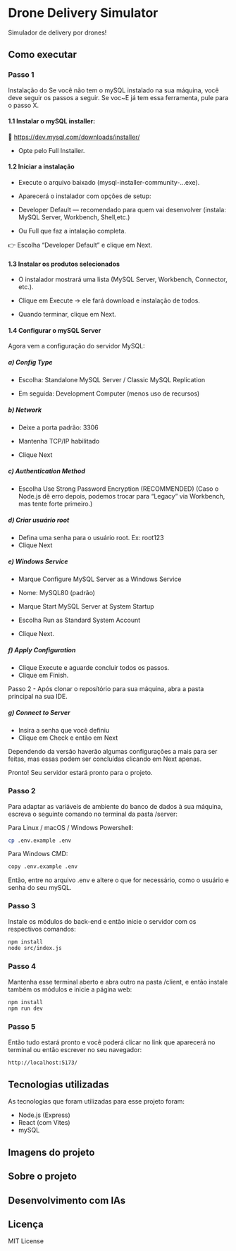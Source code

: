 # Drone Delivery Simulator

Simulador de delivery por drones!

## Como executar

### Passo 1

Instalação do Se você não tem o mySQL instalado na sua máquina, você deve seguir os passos a seguir. Se voc~E já tem essa ferramenta, pule para o passo X.

#### 1.1 Instalar o mySQL installer:

🔗 https://dev.mysql.com/downloads/installer/

- Opte pelo Full Installer.

#### 1.2 Iniciar a instalação

- Execute o arquivo baixado (mysql-installer-community-...exe).

- Aparecerá o instalador com opções de setup:

- Developer Default — recomendado para quem vai desenvolver (instala: MySQL Server, Workbench, Shell,etc.)

- Ou Full que faz a intalação completa.

👉 Escolha “Developer Default” e clique em Next.

#### 1.3 Instalar os produtos selecionados

- O instalador mostrará uma lista (MySQL Server, Workbench, Connector, etc.).

- Clique em Execute → ele fará download e instalação de todos.

- Quando terminar, clique em Next.

#### 1.4 Configurar o mySQL Server

Agora vem a configuração do servidor MySQL:

##### a) Config Type

- Escolha: Standalone MySQL Server / Classic MySQL Replication

- Em seguida: Development Computer (menos uso de recursos)

##### b) Network

- Deixe a porta padrão: 3306

- Mantenha TCP/IP habilitado

- Clique Next

##### c) Authentication Method

- Escolha Use Strong Password Encryption (RECOMMENDED)
  (Caso o Node.js dê erro depois, podemos trocar para “Legacy” via Workbench, mas tente forte primeiro.)

##### d) Criar usuário root

- Defina uma senha para o usuário root. Ex: root123
- Clique Next

##### e) Windows Service

- Marque Configure MySQL Server as a Windows Service

- Nome: MySQL80 (padrão)

- Marque Start MySQL Server at System Startup

- Escolha Run as Standard System Account

- Clique Next.

##### f) Apply Configuration

- Clique Execute e aguarde concluir todos os passos.
- Clique em Finish.

Passo 2 - Após clonar o reposítório para sua máquina, abra a pasta principal na sua IDE.

##### g) Connect to Server

- Insira a senha que você definiu
- Clique em Check e então em Next

Dependendo da versão haverão algumas configurações a mais para ser feitas, mas essas podem ser concluídas clicando em Next apenas.

Pronto! Seu servidor estará pronto para o projeto.

### Passo 2

Para adaptar as variáveis de ambiente do banco de dados à sua máquina, escreva o seguinte comando no terminal da pasta /server:

Para Linux / macOS / Windows Powershell:

```bash
cp .env.example .env
```

Para Windows CMD:

```bash
copy .env.example .env
```

Então, entre no arquivo .env e altere o que for necessário, como o usuário e senha do seu mySQL.

### Passo 3

Instale os módulos do back-end e então inicie o servidor com os respectivos comandos:

```bash
npm install
node src/index.js
```

### Passo 4

Mantenha esse terminal aberto e abra outro na pasta /client, e então instale também os módulos e inicie a página web:

```bash
npm install
npm run dev
```

### Passo 5

Então tudo estará pronto e você poderá clicar no link que aparecerá no terminal ou então escrever no seu navegador:

```bash
http://localhost:5173/
```

## Tecnologias utilizadas

As tecnologias que foram utilizadas para esse projeto foram:

- Node.js (Express)
- React (com Vites)
- mySQL

## Imagens do projeto

## Sobre o projeto

## Desenvolvimento com IAs

## Licença

MIT License
